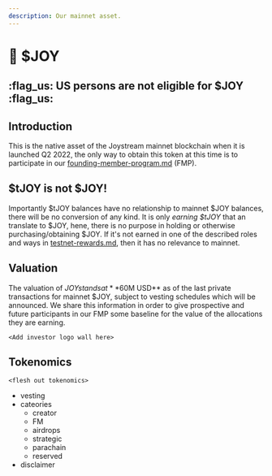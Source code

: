 ```yaml
---
description: Our mainnet asset.
---
```


# 🚀 $JOY

## :flag\_us: US persons are not eligible for $JOY :flag\_us:

## Introduction

This is the native asset of the Joystream mainnet blockchain when it is launched Q2 2022, the only way to obtain this token at this time is to participate in our [founding-member-program.md](testnet/founding-member-program.md "mention") (FMP).

## $tJOY is not $JOY!

Importantly $tJOY balances have no relationship to mainnet $JOY balances, there will be no conversion of any kind. It is only _earning $tJOY_ that an translate to $JOY, hene, there is no purpose in holding or otherwise purchasing/obtaining $JOY. If it's not earned in one of the described roles and ways in [testnet-rewards.md](testnet/testnet-rewards.md "mention"), then it has no relevance to mainnet.

## Valuation

The valuation of $JOY stands at **$60M USD** as of the last private transactions for mainnet $JOY, subject to vesting schedules which will be announced. We share this information in order to give prospective and future participants in our FMP some baseline for the value of the allocations they are earning.

`<Add investor logo wall here>`

## Tokenomics

`<flesh out tokenomics>`

* vesting
* cateories
  * creator
  * FM
  * airdrops
  * strategic
  * parachain
  * reserved
* disclaimer
